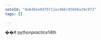 ```yaml
---
noteId: "9a6d92e0d75f11ec966c93036a29c072"
tags: []

---
```


��#   p y t h o n _ p r a c t i c e _ 1 4 t h  
 